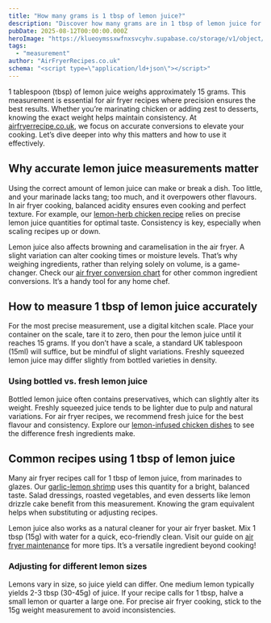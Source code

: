 ```yaml
---
title: "How many grams is 1 tbsp of lemon juice?"
description: "Discover how many grams are in 1 tbsp of lemon juice for precise air fryer recipes. Get accurate conversions and cooking tips here!"
pubDate: 2025-08-12T00:00:00.000Z
heroImage: "https://klueoymssxwfnxsvcyhv.supabase.co/storage/v1/object/public/md/how-many-grams-is-1-tbsp-lemon-juice-04660656.webp"
tags:
  - "measurement"
author: "AirFryerRecipes.co.uk"
schema: "<script type=\"application/ld+json\"></script>"
---
```


<p>1 tablespoon (tbsp) of lemon juice weighs approximately 15 grams. This measurement is essential for air fryer recipes where precision ensures the best results. Whether you’re marinating chicken or adding zest to desserts, knowing the exact weight helps maintain consistency. At <a href=https://www.airfryerrecipe.co.uk>airfryerrecipe.co.uk</a>, we focus on accurate conversions to elevate your cooking. Let’s dive deeper into why this matters and how to use it effectively.</p>  

<h2>Why accurate lemon juice measurements matter</h2>  
<p>Using the correct amount of lemon juice can make or break a dish. Too little, and your marinade lacks tang; too much, and it overpowers other flavours. In air fryer cooking, balanced acidity ensures even cooking and perfect texture. For example, our <a href=https://www.airfryerrecipe.co.uk/recipes>lemon-herb chicken recipe</a> relies on precise lemon juice quantities for optimal taste. Consistency is key, especially when scaling recipes up or down.</p>  

<p>Lemon juice also affects browning and caramelisation in the air fryer. A slight variation can alter cooking times or moisture levels. That’s why weighing ingredients, rather than relying solely on volume, is a game-changer. Check our <a href=https://www.airfryerrecipe.co.uk/air-fryer-conversion-chart>air fryer conversion chart</a> for other common ingredient conversions. It’s a handy tool for any home chef.</p>  

<h2>How to measure 1 tbsp of lemon juice accurately</h2>  
<p>For the most precise measurement, use a digital kitchen scale. Place your container on the scale, tare it to zero, then pour the lemon juice until it reaches 15 grams. If you don’t have a scale, a standard UK tablespoon (15ml) will suffice, but be mindful of slight variations. Freshly squeezed lemon juice may differ slightly from bottled varieties in density.</p>  

<h3>Using bottled vs. fresh lemon juice</h3>  
<p>Bottled lemon juice often contains preservatives, which can slightly alter its weight. Freshly squeezed juice tends to be lighter due to pulp and natural variations. For air fryer recipes, we recommend fresh juice for the best flavour and consistency. Explore our <a href=https://www.airfryerrecipe.co.uk/recipe-category/chicken>lemon-infused chicken dishes</a> to see the difference fresh ingredients make.</p>  

<h2>Common recipes using 1 tbsp of lemon juice</h2>  
<p>Many air fryer recipes call for 1 tbsp of lemon juice, from marinades to glazes. Our <a href=https://www.airfryerrecipe.co.uk/recipes>garlic-lemon shrimp</a> uses this quantity for a bright, balanced taste. Salad dressings, roasted vegetables, and even desserts like lemon drizzle cake benefit from this measurement. Knowing the gram equivalent helps when substituting or adjusting recipes.</p>  

<p>Lemon juice also works as a natural cleaner for your air fryer basket. Mix 1 tbsp (15g) with water for a quick, eco-friendly clean. Visit our guide on <a href=https://www.airfryerrecipe.co.uk/air-fryer-cleaner>air fryer maintenance</a> for more tips. It’s a versatile ingredient beyond cooking!</p>  

<h3>Adjusting for different lemon sizes</h3>  
<p>Lemons vary in size, so juice yield can differ. One medium lemon typically yields 2-3 tbsp (30-45g) of juice. If your recipe calls for 1 tbsp, halve a small lemon or quarter a large one. For precise air fryer cooking, stick to the 15g weight measurement to avoid inconsistencies.</p>